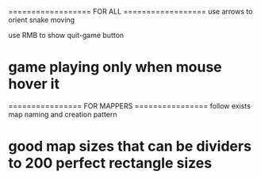 ================== FOR ALL ==================
use arrows to orient snake moving

use RMB to show quit-game button

game playing only when mouse hover it
=============================================

================ FOR MAPPERS ================
follow exists map naming and creation pattern

good map sizes that can be dividers to 200
perfect rectangle sizes
=============================================